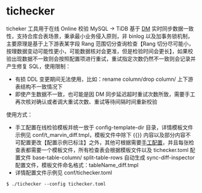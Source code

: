 # tichecker

ticheker 工具用于在线 Online 校验 MySQL -> TiDB 基于 [DM](https://docs.pingcap.com/zh/tidb-data-migration/stable) 实时同步数据一致性，支持合库合表场景，秉承最小业务侵入原则，非 binlog 以及加事务锁机制，主要原理是基于上下游表某字段 Rang 范围切分查询检查【Rang 切分尽可能小，按理数据变动可能性更小，可能数据核对会更准，但是检验时间会更长】，如果校验出现数据不一致则会按照配置项进行重试，重试指定次数仍然不一致则会记录并产生修复 SQL，使用限制：

- 有损 DDL 变更期间无法使用，比如：rename column/drop column/ 上下游表结构不一致情况下
- 即使产生数据不一致，也可能是因 DM 同步延迟超时重试次数所致，需要手工再次核对确认或者调大重试次数、重试等待间隔时间重新校验

使用方式：

- 手工配置在线检验模板并统一放于 config-template-dir 目录，详情模板文件示例见 conf/t_marvin_diff.tmpl，模板文件中除下 {{}} 内容以及部分内容不可配置更改【配置示例已标注】之外，其他可根据需要[手工配置](https://docs.pingcap.com/zh/tidb/stable/sync-diff-inspector-overview#sync-diff-inspector-用户文档)，并且每张检查表都需要一个模板文件，所有检查表会根据模板文件以及 tichecker.toml 配置文件 base-table-column/ split-table-rows 自动生成 sync-diff-inspector 配置文件，模板文件命名格式：tableName_diff.tmpl
- 详情配置文件示例见 conf/tichecker.toml

```
$ ./tichecker --config tichecker.toml
```
